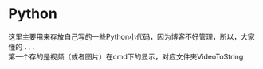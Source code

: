 # Python
这里主要用来存放自己写的一些Python小代码，因为博客不好管理，所以，大家懂的 . . .
<br>第一个存的是视频（或者图片）在cmd下的显示，对应文件夹VideoToString
